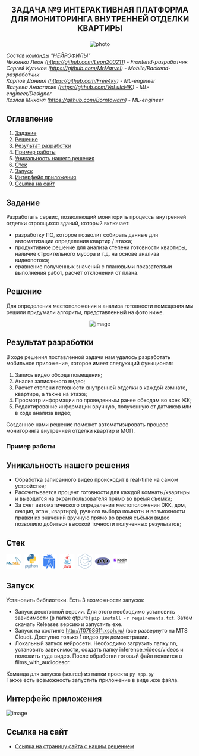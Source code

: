 ## <p align="center"> ЗАДАЧА №9 ИНТЕРАКТИВНАЯ ПЛАТФОРМА ДЛЯ МОНИТОРИНГА ВНУТРЕННЕЙ ОТДЕЛКИ КВАРТИРЫ  </p>
<p align="center">
<img width="743" alt="photo" src="https://github.com/VoLuIcHiK/Leaders-of-Transformation-09-NEUROPHILES/assets/90902903/25364f68-ae39-4eb4-aef5-40316ef9cd76">
</p>


*Состав команды "НЕЙРОФИЛЫ"*   
*Чиженко Леон (https://github.com/Leon200211) - Frontend-разработчик*    
*Сергей Куликов (https://github.com/MrMarvel) - Mobile/Backend-разработчик*  
*Карпов Даниил (https://github.com/Free4ky) - ML-engineer*  
*Валуева Анастасия (https://github.com/VoLuIcHiK) - ML-engineer/Designer*   
*Козлов Михаил (https://github.com/Borntowarn) - ML-engineer*  

## Оглавление
1. [Задание](#Задание)
2. [Решение](#Решение)
3. [Результат разработки](#Результат_разработки)
4. [Пример работы](#Пример_работы)
5. [Уникальность нашего решения](#Уникальность_нашего_решения)
6. [Стек](#Стек)
7. [Запуск](#Запуск)
8. [Интерфейс приложения](#Интерфейс)
9. [Ссылка на сайт](#Сайт)

## <a name="Задание"> Задание </a>

Разработать сервис, позволяющий мониторить процессы внутренней отделки строящихся зданий, который включает:
- разработку ПО, которое позволит собирать данные для автоматизации определения квартир / этажа;
- продуктивное решение для анализа степени готовности квартиры, наличие строительного мусора и т.д. на основе анализа видеопотока;
- сравнение полученных значений с плановыми показателями выполнения работ, расчёт отклонений от плана.

## <a name="Решение"> Решение </a>

Для определения местоположения и анализа готовности помещения мы решили придумали алгоритм, представленный на фото ниже.
<p align="center">
<img width="356" alt="image" src="https://github.com/VoLuIcHiK/Leaders-of-Transformation-09-NEUROPHILES/assets/90902903/392433b2-456d-47bb-9202-e7b8f9f7338b">
</p>



## <a name="Результат_разработки"> Результат разработки </a>

В ходе решения поставленной задачи нам удалось разработать мобильное приложение, которое имеет следующий функционал:
1. Запись видео обхода помещения;
2. Анализ записанного видео;
3. Расчет степени готовности внутренней отделки в каждой комнате, квартире, а также на этаже;
4. Просмотр информации по проведенным ранее обходам во всех ЖК;
5. Редактирование информации вручную, полученную от датчиков или в ходе анализа видео;

Созданное нами решение поможет автоматизировать процесс мониторинга внутренней отделки квартир и МОП.

### <a name="Пример_работы"> Пример работы </a>




## <a name="Уникальность_нашего_решения"> Уникальность нашего решения  </a>

- Обработка записанного видео происходит в real-time на самом устройстве;
- Рассчитывается процент готовности для каждой комнаты/квартиры и выводится на экран пользователя прямо во время съемки;
- За счет автоматического определения местоположения (ЖК, дом, секция, этаж, квартира), ручного выбора комнаты и возможности правки их значений вручную прямо во время съёмки видео позволило добиться высокой точности полученных результатов;

## <a name="Стек"> Стек </a>
<div>
  <img src="https://github.com/devicons/devicon/blob/master/icons/mysql/mysql-original-wordmark.svg" title="MySQL"  alt="MySQL" width="40" height="40"/>&nbsp;
  <img src="https://github.com/devicons/devicon/blob/master/icons/python/python-original-wordmark.svg" title="Python" alt="Puthon" width="40" height="40"/>&nbsp;
  <img src="https://github.com/devicons/devicon/blob/master/icons/androidstudio/androidstudio-plain.svg" title="android-studio" alt="android-studio" width="40" height="40"/>&nbsp;
  <img src="https://github.com/devicons/devicon/blob/master/icons/java/java-original-wordmark.svg" title="Java" alt="Java" width="40" height="40"/>&nbsp;
  <img src="https://github.com/devicons/devicon/blob/master/icons/cplusplus/cplusplus-line.svg" title="Cplusplus" alt="Cplusplus" width="40" height="40"/>&nbsp;
  <img src="https://github.com/devicons/devicon/blob/master/icons/php/php-original.svg" title="php" alt="php" width="40" height="40"/>&nbsp;
  <img src="https://github.com/devicons/devicon/blob/master/icons/kotlin/kotlin-original-wordmark.svg" title="kotlin" alt="kotlin" width="40" height="40"/>&nbsp;

  

## <a name="Запуск"> Запуск </a>
Установить библиотеки. Есть 3 возможности запуска:
- Запуск десктопной версии. Для этого необходимо установить зависимости (в папке qtpure) `pip install -r requirements.txt`. Затем скачать Releases версию и запустить exe.
- Запуск на хостинге http://f0798611.xsph.ru/ (все развернуто на MTS Cloud). Доступно только 1 видео для демонстрации.
- Локальный запуск нейросети. Необходимо загрузить папку nn, установить зависимости, создать папку inference_videos/videos и положить туда видео. После обработки готовый файл появится в films_with_audiodescr.

Команда для запуска (source) из папки проекта
`py app.py`  
Также есть возможность запустить приложение в виде .exe файла.

## <a name="Интерфейс"> Интерфейс приложения </a>

<img width="400" height="600" alt="image" src="https://github.com/VoLuIcHiK/Leaders-of-Transformation-09-NEUROPHILES/assets/90902903/88b13de0-2957-426c-be89-3658a13db2cf">

## <a name="Сайт"> Ссылка на сайт </a>
- [Ссылка на страницу сайта с нашим решением](http://f0798611.xsph.ru/)
